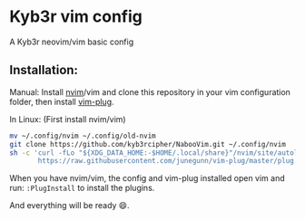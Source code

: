 # Kyb3r vim config

A Kyb3r neovim/vim basic config

## Installation:
Manual: Install [nvim](https://neovim.io)/vim and clone this repository in your vim configuration folder, then install [vim-plug](https://github.com/junegunn/vim-plug/blob/master/README.md#Installation).

In Linux:
(First install nvim/vim)
```bash
mv ~/.config/nvim ~/.config/old-nvim
git clone https://github.com/kyb3rcipher/NabooVim.git ~/.config/nvim
sh -c 'curl -fLo "${XDG_DATA_HOME:-$HOME/.local/share}"/nvim/site/autoload/plug.vim --create-dirs \
       https://raw.githubusercontent.com/junegunn/vim-plug/master/plug.vim'
```

When you have nvim/vim, the config and vim-plug installed open vim and run: ```:PlugInstall``` to install the plugins.

And everything will be ready :smile:.
